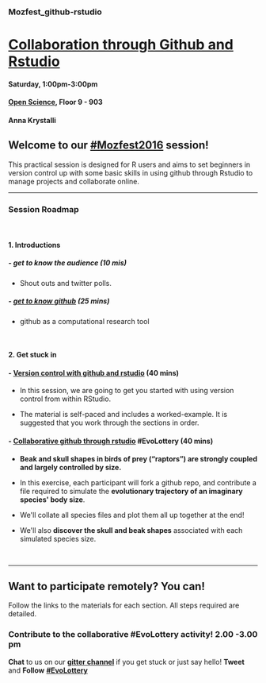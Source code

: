 ### Mozfest_github-rstudio


# [Collaboration through Github and Rstudio](https://app.mozillafestival.org/#_session-259)
#### Saturday, 1:00pm-3:00pm
#### [Open Science](https://app.mozillafestival.org/#_space-open-science), Floor 9 - 903
#### Anna Krystalli


## Welcome to our [#Mozfest2016](https://twitter.com/search?q=%23Mozfest2016&src=typd) session!


This practical session is designed for R users and aims to set beginners in version control up with some basic skills in using github through Rstudio to manage projects and collaborate online.


***

### **Session Roadmap**

<br>

#### **1. Introductions**

##### - **get to know the audience** (10 mis)
  - Shout outs and twitter polls.

##### - **[get to know github](https://annakrystalli.github.io/Mozfest_github-rstudio/index.html)** (25 mins)
  - github as a computational research tool

<br>

#### **2. Get stuck in**

#### - [Version control with github and rstudio](https://github.com/mikecroucher/ISBE_Symposium) (40 mins)
  - In this session, we are going to get you started with using version control from within RStudio.

  - The material is self-paced and includes a worked-example. It is suggested that you work through the sections in order.

#### - [Collaborative github through rstudio](https://annakrystalli.github.io/Mozfest_github-rstudio/evolottery.html) #EvoLottery (40 mins)

  - **Beak and skull shapes in birds of prey (“raptors”) are strongly coupled and largely controlled by size.** 

  - In this exercise, each participant will fork a github repo, and contribute a file required to simulate the **evolutionary trajectory of an imaginary species' body size**. 
  
  - We'll collate all species files and plot them all up together at the end! 
  
  - We'll also **discover the skull and beak shapes** associated with each simulated species size.


<br>

***

## **Want to participate remotely? You can!**

Follow the links to the materials for each section. All steps required are detailed. 
### **Contribute to the collaborative #EvoLottery activity! 2.00 -3.00 pm**

**Chat** to us on our [**gitter channel**](https://gitter.im/mozfest-gh-rstudio/Lobby?utm_source=share-link&utm_medium=link&utm_campaign=share-link) if you get stuck or just say hello! **Tweet** and **Follow** [**#EvoLottery**](https://twitter.com/search?f=tweets&q=EvoLottery&src=typd)